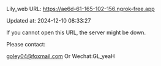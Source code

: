 Lily_web URL: https://ae6d-61-165-102-156.ngrok-free.app

Updated at: 2024-12-10 08:33:27

If you cannot open this URL, the server might be down.

Please contact: 

goley04@foxmail.com Or Wechat:GL_yeaH
